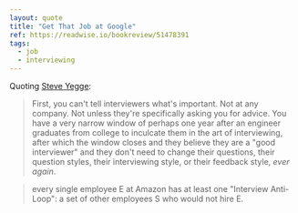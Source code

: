 ```yaml
---
layout: quote
title: "Get That Job at Google"
ref: https://readwise.io/bookreview/51478391
tags:
  - job
  - interviewing
---
```


Quoting [Steve Yegge](https://readwise.io/bookreview/51478391):

> First, you can&#39;t tell interviewers what&#39;s important. Not at any company. Not unless they&#39;re specifically asking you for advice. You have a very narrow window of perhaps one year after an engineer graduates from college to inculcate them in the art of interviewing, after which the window closes and they believe they are a &#34;good interviewer&#34; and they don&#39;t need to change their questions, their question styles, their interviewing style, or their feedback style, *ever again*.

> every single employee E at Amazon has at least one &#34;Interview Anti-Loop&#34;: a set of other employees S who would not hire E.
